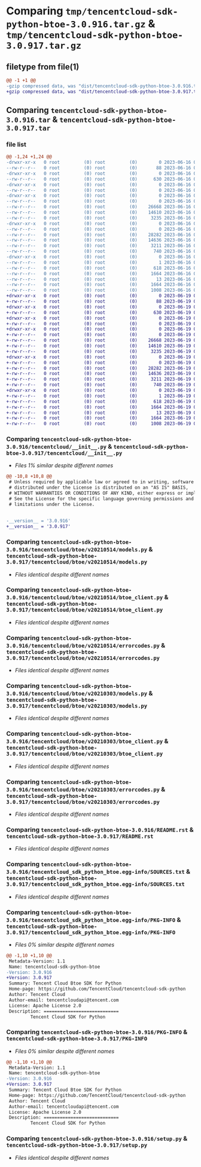 # Comparing `tmp/tencentcloud-sdk-python-btoe-3.0.916.tar.gz` & `tmp/tencentcloud-sdk-python-btoe-3.0.917.tar.gz`

## filetype from file(1)

```diff
@@ -1 +1 @@
-gzip compressed data, was "dist/tencentcloud-sdk-python-btoe-3.0.916.tar", last modified: Fri Jun 16 00:28:19 2023, max compression
+gzip compressed data, was "dist/tencentcloud-sdk-python-btoe-3.0.917.tar", last modified: Mon Jun 19 00:19:22 2023, max compression
```

## Comparing `tencentcloud-sdk-python-btoe-3.0.916.tar` & `tencentcloud-sdk-python-btoe-3.0.917.tar`

### file list

```diff
@@ -1,24 +1,24 @@
-drwxr-xr-x   0 root         (0) root         (0)        0 2023-06-16 00:28:19.000000 tencentcloud-sdk-python-btoe-3.0.916/
--rw-r--r--   0 root         (0) root         (0)       88 2023-06-16 00:28:19.000000 tencentcloud-sdk-python-btoe-3.0.916/setup.cfg
-drwxr-xr-x   0 root         (0) root         (0)        0 2023-06-16 00:28:19.000000 tencentcloud-sdk-python-btoe-3.0.916/tencentcloud/
--rw-r--r--   0 root         (0) root         (0)      630 2023-06-16 00:28:19.000000 tencentcloud-sdk-python-btoe-3.0.916/tencentcloud/__init__.py
-drwxr-xr-x   0 root         (0) root         (0)        0 2023-06-16 00:28:19.000000 tencentcloud-sdk-python-btoe-3.0.916/tencentcloud/btoe/
--rw-r--r--   0 root         (0) root         (0)        0 2023-06-16 00:28:19.000000 tencentcloud-sdk-python-btoe-3.0.916/tencentcloud/btoe/__init__.py
-drwxr-xr-x   0 root         (0) root         (0)        0 2023-06-16 00:28:19.000000 tencentcloud-sdk-python-btoe-3.0.916/tencentcloud/btoe/v20210514/
--rw-r--r--   0 root         (0) root         (0)        0 2023-06-16 00:28:19.000000 tencentcloud-sdk-python-btoe-3.0.916/tencentcloud/btoe/v20210514/__init__.py
--rw-r--r--   0 root         (0) root         (0)    26668 2023-06-16 00:28:19.000000 tencentcloud-sdk-python-btoe-3.0.916/tencentcloud/btoe/v20210514/models.py
--rw-r--r--   0 root         (0) root         (0)    14610 2023-06-16 00:28:19.000000 tencentcloud-sdk-python-btoe-3.0.916/tencentcloud/btoe/v20210514/btoe_client.py
--rw-r--r--   0 root         (0) root         (0)     3235 2023-06-16 00:28:19.000000 tencentcloud-sdk-python-btoe-3.0.916/tencentcloud/btoe/v20210514/errorcodes.py
-drwxr-xr-x   0 root         (0) root         (0)        0 2023-06-16 00:28:19.000000 tencentcloud-sdk-python-btoe-3.0.916/tencentcloud/btoe/v20210303/
--rw-r--r--   0 root         (0) root         (0)        0 2023-06-16 00:28:19.000000 tencentcloud-sdk-python-btoe-3.0.916/tencentcloud/btoe/v20210303/__init__.py
--rw-r--r--   0 root         (0) root         (0)    28282 2023-06-16 00:28:19.000000 tencentcloud-sdk-python-btoe-3.0.916/tencentcloud/btoe/v20210303/models.py
--rw-r--r--   0 root         (0) root         (0)    14636 2023-06-16 00:28:19.000000 tencentcloud-sdk-python-btoe-3.0.916/tencentcloud/btoe/v20210303/btoe_client.py
--rw-r--r--   0 root         (0) root         (0)     3211 2023-06-16 00:28:19.000000 tencentcloud-sdk-python-btoe-3.0.916/tencentcloud/btoe/v20210303/errorcodes.py
--rw-r--r--   0 root         (0) root         (0)      740 2023-06-16 00:28:19.000000 tencentcloud-sdk-python-btoe-3.0.916/README.rst
-drwxr-xr-x   0 root         (0) root         (0)        0 2023-06-16 00:28:19.000000 tencentcloud-sdk-python-btoe-3.0.916/tencentcloud_sdk_python_btoe.egg-info/
--rw-r--r--   0 root         (0) root         (0)        1 2023-06-16 00:28:19.000000 tencentcloud-sdk-python-btoe-3.0.916/tencentcloud_sdk_python_btoe.egg-info/dependency_links.txt
--rw-r--r--   0 root         (0) root         (0)      618 2023-06-16 00:28:19.000000 tencentcloud-sdk-python-btoe-3.0.916/tencentcloud_sdk_python_btoe.egg-info/SOURCES.txt
--rw-r--r--   0 root         (0) root         (0)     1664 2023-06-16 00:28:19.000000 tencentcloud-sdk-python-btoe-3.0.916/tencentcloud_sdk_python_btoe.egg-info/PKG-INFO
--rw-r--r--   0 root         (0) root         (0)       13 2023-06-16 00:28:19.000000 tencentcloud-sdk-python-btoe-3.0.916/tencentcloud_sdk_python_btoe.egg-info/top_level.txt
--rw-r--r--   0 root         (0) root         (0)     1664 2023-06-16 00:28:19.000000 tencentcloud-sdk-python-btoe-3.0.916/PKG-INFO
--rw-r--r--   0 root         (0) root         (0)     1008 2023-06-16 00:28:19.000000 tencentcloud-sdk-python-btoe-3.0.916/setup.py
+drwxr-xr-x   0 root         (0) root         (0)        0 2023-06-19 00:19:22.000000 tencentcloud-sdk-python-btoe-3.0.917/
+-rw-r--r--   0 root         (0) root         (0)       88 2023-06-19 00:19:22.000000 tencentcloud-sdk-python-btoe-3.0.917/setup.cfg
+drwxr-xr-x   0 root         (0) root         (0)        0 2023-06-19 00:19:22.000000 tencentcloud-sdk-python-btoe-3.0.917/tencentcloud/
+-rw-r--r--   0 root         (0) root         (0)      630 2023-06-19 00:19:22.000000 tencentcloud-sdk-python-btoe-3.0.917/tencentcloud/__init__.py
+drwxr-xr-x   0 root         (0) root         (0)        0 2023-06-19 00:19:22.000000 tencentcloud-sdk-python-btoe-3.0.917/tencentcloud/btoe/
+-rw-r--r--   0 root         (0) root         (0)        0 2023-06-19 00:19:22.000000 tencentcloud-sdk-python-btoe-3.0.917/tencentcloud/btoe/__init__.py
+drwxr-xr-x   0 root         (0) root         (0)        0 2023-06-19 00:19:22.000000 tencentcloud-sdk-python-btoe-3.0.917/tencentcloud/btoe/v20210514/
+-rw-r--r--   0 root         (0) root         (0)        0 2023-06-19 00:19:22.000000 tencentcloud-sdk-python-btoe-3.0.917/tencentcloud/btoe/v20210514/__init__.py
+-rw-r--r--   0 root         (0) root         (0)    26668 2023-06-19 00:19:22.000000 tencentcloud-sdk-python-btoe-3.0.917/tencentcloud/btoe/v20210514/models.py
+-rw-r--r--   0 root         (0) root         (0)    14610 2023-06-19 00:19:22.000000 tencentcloud-sdk-python-btoe-3.0.917/tencentcloud/btoe/v20210514/btoe_client.py
+-rw-r--r--   0 root         (0) root         (0)     3235 2023-06-19 00:19:22.000000 tencentcloud-sdk-python-btoe-3.0.917/tencentcloud/btoe/v20210514/errorcodes.py
+drwxr-xr-x   0 root         (0) root         (0)        0 2023-06-19 00:19:22.000000 tencentcloud-sdk-python-btoe-3.0.917/tencentcloud/btoe/v20210303/
+-rw-r--r--   0 root         (0) root         (0)        0 2023-06-19 00:19:22.000000 tencentcloud-sdk-python-btoe-3.0.917/tencentcloud/btoe/v20210303/__init__.py
+-rw-r--r--   0 root         (0) root         (0)    28282 2023-06-19 00:19:22.000000 tencentcloud-sdk-python-btoe-3.0.917/tencentcloud/btoe/v20210303/models.py
+-rw-r--r--   0 root         (0) root         (0)    14636 2023-06-19 00:19:22.000000 tencentcloud-sdk-python-btoe-3.0.917/tencentcloud/btoe/v20210303/btoe_client.py
+-rw-r--r--   0 root         (0) root         (0)     3211 2023-06-19 00:19:22.000000 tencentcloud-sdk-python-btoe-3.0.917/tencentcloud/btoe/v20210303/errorcodes.py
+-rw-r--r--   0 root         (0) root         (0)      740 2023-06-19 00:19:22.000000 tencentcloud-sdk-python-btoe-3.0.917/README.rst
+drwxr-xr-x   0 root         (0) root         (0)        0 2023-06-19 00:19:22.000000 tencentcloud-sdk-python-btoe-3.0.917/tencentcloud_sdk_python_btoe.egg-info/
+-rw-r--r--   0 root         (0) root         (0)        1 2023-06-19 00:19:22.000000 tencentcloud-sdk-python-btoe-3.0.917/tencentcloud_sdk_python_btoe.egg-info/dependency_links.txt
+-rw-r--r--   0 root         (0) root         (0)      618 2023-06-19 00:19:22.000000 tencentcloud-sdk-python-btoe-3.0.917/tencentcloud_sdk_python_btoe.egg-info/SOURCES.txt
+-rw-r--r--   0 root         (0) root         (0)     1664 2023-06-19 00:19:22.000000 tencentcloud-sdk-python-btoe-3.0.917/tencentcloud_sdk_python_btoe.egg-info/PKG-INFO
+-rw-r--r--   0 root         (0) root         (0)       13 2023-06-19 00:19:22.000000 tencentcloud-sdk-python-btoe-3.0.917/tencentcloud_sdk_python_btoe.egg-info/top_level.txt
+-rw-r--r--   0 root         (0) root         (0)     1664 2023-06-19 00:19:22.000000 tencentcloud-sdk-python-btoe-3.0.917/PKG-INFO
+-rw-r--r--   0 root         (0) root         (0)     1008 2023-06-19 00:19:22.000000 tencentcloud-sdk-python-btoe-3.0.917/setup.py
```

### Comparing `tencentcloud-sdk-python-btoe-3.0.916/tencentcloud/__init__.py` & `tencentcloud-sdk-python-btoe-3.0.917/tencentcloud/__init__.py`

 * *Files 1% similar despite different names*

```diff
@@ -10,8 +10,8 @@
 # Unless required by applicable law or agreed to in writing, software
 # distributed under the License is distributed on an "AS IS" BASIS,
 # WITHOUT WARRANTIES OR CONDITIONS OF ANY KIND, either express or implied.
 # See the License for the specific language governing permissions and
 # limitations under the License.
 
 
-__version__ = '3.0.916'
+__version__ = '3.0.917'
```

### Comparing `tencentcloud-sdk-python-btoe-3.0.916/tencentcloud/btoe/v20210514/models.py` & `tencentcloud-sdk-python-btoe-3.0.917/tencentcloud/btoe/v20210514/models.py`

 * *Files identical despite different names*

### Comparing `tencentcloud-sdk-python-btoe-3.0.916/tencentcloud/btoe/v20210514/btoe_client.py` & `tencentcloud-sdk-python-btoe-3.0.917/tencentcloud/btoe/v20210514/btoe_client.py`

 * *Files identical despite different names*

### Comparing `tencentcloud-sdk-python-btoe-3.0.916/tencentcloud/btoe/v20210514/errorcodes.py` & `tencentcloud-sdk-python-btoe-3.0.917/tencentcloud/btoe/v20210514/errorcodes.py`

 * *Files identical despite different names*

### Comparing `tencentcloud-sdk-python-btoe-3.0.916/tencentcloud/btoe/v20210303/models.py` & `tencentcloud-sdk-python-btoe-3.0.917/tencentcloud/btoe/v20210303/models.py`

 * *Files identical despite different names*

### Comparing `tencentcloud-sdk-python-btoe-3.0.916/tencentcloud/btoe/v20210303/btoe_client.py` & `tencentcloud-sdk-python-btoe-3.0.917/tencentcloud/btoe/v20210303/btoe_client.py`

 * *Files identical despite different names*

### Comparing `tencentcloud-sdk-python-btoe-3.0.916/tencentcloud/btoe/v20210303/errorcodes.py` & `tencentcloud-sdk-python-btoe-3.0.917/tencentcloud/btoe/v20210303/errorcodes.py`

 * *Files identical despite different names*

### Comparing `tencentcloud-sdk-python-btoe-3.0.916/README.rst` & `tencentcloud-sdk-python-btoe-3.0.917/README.rst`

 * *Files identical despite different names*

### Comparing `tencentcloud-sdk-python-btoe-3.0.916/tencentcloud_sdk_python_btoe.egg-info/SOURCES.txt` & `tencentcloud-sdk-python-btoe-3.0.917/tencentcloud_sdk_python_btoe.egg-info/SOURCES.txt`

 * *Files identical despite different names*

### Comparing `tencentcloud-sdk-python-btoe-3.0.916/tencentcloud_sdk_python_btoe.egg-info/PKG-INFO` & `tencentcloud-sdk-python-btoe-3.0.917/tencentcloud_sdk_python_btoe.egg-info/PKG-INFO`

 * *Files 0% similar despite different names*

```diff
@@ -1,10 +1,10 @@
 Metadata-Version: 1.1
 Name: tencentcloud-sdk-python-btoe
-Version: 3.0.916
+Version: 3.0.917
 Summary: Tencent Cloud Btoe SDK for Python
 Home-page: https://github.com/TencentCloud/tencentcloud-sdk-python
 Author: Tencent Cloud
 Author-email: tencentcloudapi@tencent.com
 License: Apache License 2.0
 Description: ============================
         Tencent Cloud SDK for Python
```

### Comparing `tencentcloud-sdk-python-btoe-3.0.916/PKG-INFO` & `tencentcloud-sdk-python-btoe-3.0.917/PKG-INFO`

 * *Files 0% similar despite different names*

```diff
@@ -1,10 +1,10 @@
 Metadata-Version: 1.1
 Name: tencentcloud-sdk-python-btoe
-Version: 3.0.916
+Version: 3.0.917
 Summary: Tencent Cloud Btoe SDK for Python
 Home-page: https://github.com/TencentCloud/tencentcloud-sdk-python
 Author: Tencent Cloud
 Author-email: tencentcloudapi@tencent.com
 License: Apache License 2.0
 Description: ============================
         Tencent Cloud SDK for Python
```

### Comparing `tencentcloud-sdk-python-btoe-3.0.916/setup.py` & `tencentcloud-sdk-python-btoe-3.0.917/setup.py`

 * *Files identical despite different names*

